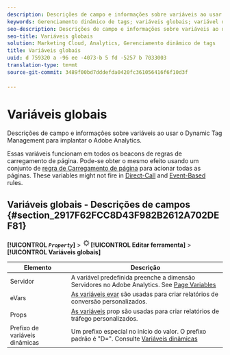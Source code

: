 ```yaml
---
description: Descrições de campo e informações sobre variáveis ao usar o Dynamic Tag Management para implantar o Adobe Analytics.
keywords: Gerenciamento dinâmico de tags; variáveis globais; variável do servidor; evar; props; prefixo de variável dinâmica; variável dinâmica
seo-description: Descrições de campo e informações sobre variáveis ao usar o Dynamic Tag Management para implantar o Adobe Analytics.
seo-title: Variáveis globais
solution: Marketing Cloud, Analytics, Gerenciamento dinâmico de tags
title: Variáveis globais
uuid: d 759320 a -96 ee -4073-b 5 fd -5257 b 7033003
translation-type: tm+mt
source-git-commit: 3489f00bd7dddefda0420fc361056416f6f10d3f

---
```



# Variáveis globais

Descrições de campo e informações sobre variáveis ao usar o Dynamic Tag Management para implantar o Adobe Analytics.

Essas variáveis funcionam em todos os beacons de regras de carregamento de página. Pode-se obter o mesmo efeito usando um conjunto de [regra de Carregamento de página](../../../implement/c-implement-with-dtm/c-rules/t-rules-page-conditions.md#task_69B41CB230EE4530A755D91233F73706) para acionar todas as páginas. These variables might not fire in [Direct-Call](../../../implement/c-implement-with-dtm/c-rules/t-rules-direct-conditions.md#task_85EB8F01775A402BA53B8298F0AADA09) and [Event-Based](../../../implement/c-implement-with-dtm/c-rules/t-rules-event-conditions.md#task_A122DE72110F4579A91F9D96D92D39FC) rules.

## Variáveis globais - Descrições de campos {#section_2917F62FCC8D43F982B2612A702DEF81}

**[!UICONTROL *`Property`*]** &gt; ![](assets/settings_gear.png)**[!UICONTROL Editar ferramenta]** &gt; **[!UICONTROL Variáveis globais]**

| Elemento | Descrição |
|--- |--- |
| Servidor | A variável predefinida preenche a dimensão Servidores no Adobe Analytics. See [Page Variables](/help/implement/js-implementation/c-variables/page-variables.md) |
| eVars | [As variáveis evar](/help/implement/js-implementation/c-variables/page-variables.md) são usadas para criar relatórios de conversão personalizados. |
| Props | [As variáveis](/help/implement/js-implementation/c-variables/page-variables.md) prop são usadas para criar relatórios de tráfego personalizados. |
| Prefixo de variáveis dinâmicas | Um prefixo especial no início do valor. O prefixo padrão é "D=". Consulte [Variáveis dinâmicas](/help/implement/js-implementation/c-variables/dynvars-overview.md) |
